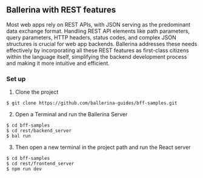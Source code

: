 ## Ballerina with REST features

Most web apps rely on REST APIs, with JSON serving as the predominant data exchange format. Handling REST API elements like path parameters, query parameters, HTTP headers, status codes, and complex JSON structures is crucial for web app backends. Ballerina addresses these needs effectively by incorporating all these REST features as first-class citizens within the language itself, simplifying the backend development process and making it more intuitive and efficient.

### Set up

1. Clone the project

```
$ git clone https://github.com/ballerina-guides/bff-samples.git
```

2. Open a Terminal and run the Ballerina Server

```
$ cd bff-samples
$ cd rest/backend_server
$ bal run
```

3. Then open a new terminal in the project path and run the React server

```
$ cd bff-samples
$ cd rest/frontend_server
$ npm run dev
```
